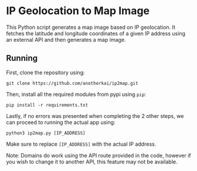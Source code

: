 # IP Geolocation to Map Image

This Python script generates a map image based on IP geolocation. It fetches the latitude and longitude coordinates of a given IP address using an external API and then generates a map image.

## Running

First, clone the repository using:

`git clone https://github.com/anotherkai/ip2map.git`

Then, install all the required modules from pypi using `pip`:

`pip install -r requirements.txt`

Lastly, if no errors was presented when completing the 2 other steps, we can proceed to running the actual app using:

`python3 ip2map.py [IP_ADDRESS]`

Make sure to replace `[IP_ADDRESS]` with the actual IP address.

Note: Domains do work using the API route provided in the code, however if you wish to change it to another API, this feature may not be available.
